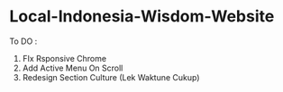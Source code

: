 # Local-Indonesia-Wisdom-Website
To DO :
1. FIx Rsponsive Chrome
2. Add Active Menu On Scroll
3. Redesign Section Culture (Lek Waktune Cukup)
